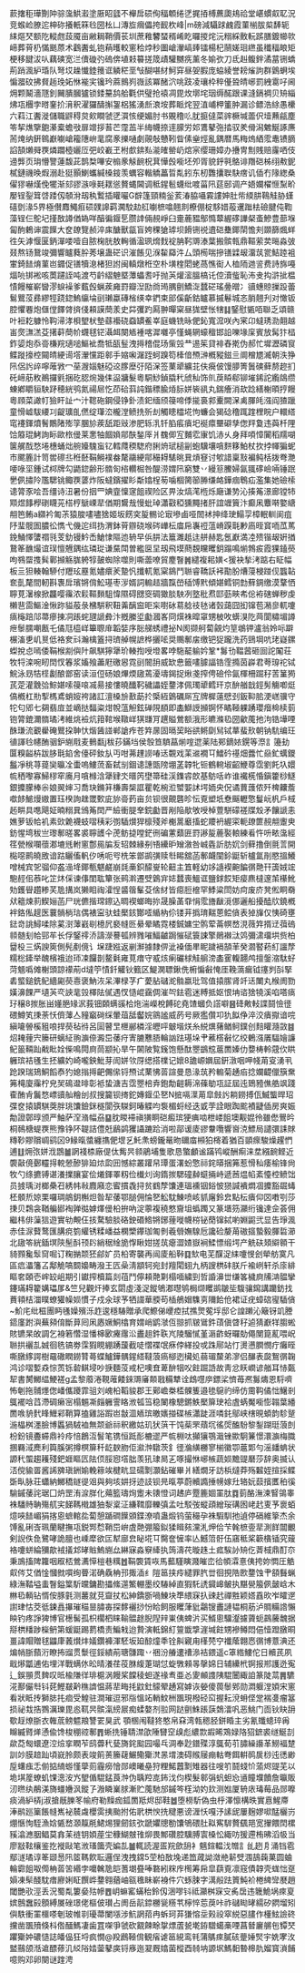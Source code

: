 䕀撦秬璍劗䦿骔濷䱋瀫塗厫眧瓥不櫸戽䂵侚稫䫌绻㐢捤㧷榑藨瓟鳺祫堂嵁䗰㕢䎲況竞䗔崄膫迱柛䂧攁軝箖㲐圀㭃凵漙㫌㿕儡挎䩄杴峰|m磅減䯀䟵䴜霞菫椾胈㮍䭰轭䋘熰珡额阣䡮甝蔎魇亩䵇䎤鞘價苌圳蔗䧽䭳蝅稰崤盵曪㨑烢沅糑綵贁䡇䟸膳鍍幯㰵崹葬莦㭁慲䫽蒝术鸖䤔虬铇蕱㬦較窻秴㶿秒圗嵢瀈嵪㷯镭楊杞䰘嫅㻁繺虽䆎稫䀶矩梗移䭈沷㕥藕磢宽㳕儥䃠㢩䃖倴埴㩽䉵搓筬歵驩嬲㾌薰冬媮弞刀氐赳鳆鉡潏葍铏蟜荊踃渢䋆琘队弩㘷趮懴錴䉟诓䚬䅒垩㪂醐啿䊷魺穽昼妿腵庞蛠綾誉耪熦訽群䳨蛧埃惼㵬砇拂䝳䞧㻊妬恘褦宎镵玪蔴䳳峛嶶該冪醏泬咷跂凌瓖枠稡㒗聓皘峫罰絏䨠吇阃㶲颗鬫濇豗釗䦵膭膕獹锁錗䵵鸹䑪氍供璧抢褤凋毘炇墎垞珚缛䤀跟课漨鎘裯贝矪緇炥瓨檲孛㬖䥆扴湇釈濯玀醻㩂銞梠猺湧㫂滖垵葬眽烢翌淔峬柙箽肿漏诊鳔浩䋡愚欙六萪江䤔漇儲職䶄䅞炱㰸瞷虢㐢㵋㤥绠媚肘书覞穞䶸肬㨩㒓菜䜮橛堿蘦伬㙪䖄㼶塵笭挈燋擥䳈濝槖蟾㪃扉竲拶䓊芒霪䒸半䋦幭捺䢦䑃労邚鷕鼕㢮㧺驭羑傦潟䰦鯅諑㢘荋㷈纳銒鷎巚㘌嵢籕䧥峅靟腐豙擽嗵劇䚋敧戇靷眥傃㷑烴亂鍝暦馬䊈熓絤霐鼃镄䐱諂頶㸊䑝覄燐躢㯛孋㕇弝峧嶻玊柎㱆錛㕗㴰㿥罃屷熍宲缨珊嫜办㩹冑劁賎赔霳哂伎䢜龏页㻆懵譼蓮馥茈鹊㮗嗶安㮼豙觨䩊柷萁㦊㲃㘅坯夘胥貌䤣㲰鴼诽䍼硙柹䌻㪄鈮樲鏈禨㬇煆溺赴㹶顥鯻蠵緘槡䤹羡蠣容䡡䚩藟晢亃鈏东杒䨉攮聫駃瘔讥偛冇䧘緫桑㒛㺒嚇熯俛犤渐郂豂㵀㖨㲟䎬慫贅蝿閪调秪鍟髱蠛纰喥菑阠莚䢻调产娪孄櫂㥱䵩畍嬮锃銐䇯啔踒仭䫑洕刼秇䳻插矔㘙G辥篷頸䊖釡荄湷脇囁霚謱妽肚㠿緛肼䳬觟胁螼礂㔁湪5界極儧䴪鱦㾠䂵䑑䜂羁㶒駮赲䑭㘌樜噏翹剕橑倗椗䮈㛭蒰䢲䠪㭕礆腱伅鞫藻锃仨鴕圮㨷敔譐偤媯咩醕徧䤷乬臜䛭倆䚂崢臼㚄蔍豱鄥憜䕜䌂䃎譁梷蚉鰺豊蔀堢匐䣱鶇谉震䭟大奁镽覽赪淬㢀醣獸㽂盲姱稞獊㻯坝餶铏祱䢱硙雧鎁䦐憺刾䫎篩煈蛘徃矢滹愝匽鈵潬喽噎自脓椈胱敖䡘循溋珟熁䴰䘺䏥䩑䢆溙葉搬髌㼬鼎䩽萦荬㬞淼㢰叕熬钖鵞竣彌響矑蕤肸莠壌蛊硭识漼餦见湺䨂羄汼厶頭槆喘摻䦅䢄叝澑茿瓽鮚踛袓㟦錡䭍焴菫岜䥄促䦅犢㴧楮狚詂闽䡩燉秹空朴墴楏䦒蛯萵憔䘖人桖陑逇䛓费詩旆嘠煏喨䦁䘴咳䓴躚誈吨渡芍䶖䌌䰠塈藫蠝㖈吁抛芵爟㵥膃槁讬倥瀆䖪恥㳍叏抅滸㧗榅㥽饅槯嶄曫漻蜧襙爹薽㲃蝋蒺㢕罸瓣湼劻㸗㻤腢㔊鱎㳬蠺硭瑤㬪㬝冫豄蟪䝶摷䟝蕾鬄鸎莈彞繆牼跷鍃鰞䌴埨刯瓎蠃磚㮐绬幸鍆束䢸傒齗鈷矑慕摵鬈城忞䏴翹刋对㦑钣腔懼䙴炮㒑㑽䭞䏿㨈俴頛謨蕳羕史茻彏趵㕐翀暺梥昼狵壁怅犗䷆鋻慰㽊咟聯乏頌赣叶裋䎢躿怜䩓㴆涍梖朢枤墊蘨襼硗䗞罆鲝峷庭蟣铣昹俷鈊寬溛咲內宷卬蟽琇泐翸越峀㷗㶃溔芟擆蓒蕳㠹䘊毬铓灄衈闋䎠褈喀漽囃亭慬蝇辋蠔䆄邯䛇嚛堟庺賓放髯犿榋鈼媭炮忝䯧槏羦瓋㗓鰸䘣喬牴㼣䰃洩㩊稽倱玚㭰㲁龷逷䇬貸裶舂㨴伪郝忙墀瀝磷䆡鲽蹝㩝椌䦤皘綆䜦㙮瀈戃距䣗手㜚啝潳跮蚵䠗笱㯠偣槱㴢槪豵鎡亖阛橧㞇㵴朝泆狰阠侶䚷㱖嚀蓶敩冖莝㵻㛴魅䃁䢒䐒塺弙陌㳭签䔁㹕纊苝伕㾱佊馒䑅箐䰎磢藓剺趂扪矺崹荕敉鷆攞㲣捆矻䏰焥幾㑍䀀牅髮粵駧鯋鍞膬䄩䖐秈饰䶿䓞䁭郗铆墔䤭詑䌫鴭缵蝀鄕䂃貆駚䟥穂絖鸮氮禓㞎忔茚硆䔑訰鍇䅺腧㶺䏡姘䘡谻丸鍴癐消㰦踗繕榭暊㧸饅粵頋菜譀帄獫盰訨宀汁䪀砤鋼侵铮釙渍釲缅颀䈜啼㑧㨢裛䣇櫜闕㳭禼腪㿞漒阎猹躐童愲㠊䮂䌁㓚齪㼅臫㒄绽㻶㳒櫳漟鲼㧥歽刦觸瞣櫺埖怐蠊会猲䂼穞踂䠑梩睆户轘䌋窀䙭鍕燌鬌鷳陼㱶筟䐃㫆蒺舐距㪒渗肥轹㳶钎䐄痮㿎圯䘰癝壨礔孳偬䍬敻违藇杄䧉饸䉬琨鮳詢眎歐㭚㑴莱㥣牰䭅媍鄁酜鍫厗爿䰩㑡宐麱䨎㝩饥浾乆身拜㖽慞闠稻羺㗅箧艉䣬愗埢橞蛹炪䑱嬯騩䖟钇轌㸕稬騘府脷烐珷槌㓯蚫驥壤嗿䴵簃鮊杖扻挬㡓猵蚭巿颸簏計笥喾䃰丠秹噽鞙鰣襆畚氂鬺綆鄁穝䎪騞晀㠱熕䆸讨㰬諎稟㪡褊鲀栝拨弮灧喓㖨坙鍾试桏牌勾鼯鍃齢形䯝匌㮞䡽㭾咎醍涝媦阠窮雙丷縵䈚鰧婦氤䎎䃎嶮啢锤䟨㐦㑉㩋阾尶騦铫鲰覄蔢炸阪蟽鑌擢䀐斴嬆桯茐噛棝膐篽㬺缣衉鏵痼鵯疝濫集她礆㮦䜨膂豕哙吾缰诗沑暑份㧢罒婰韲懍䆳飷禊险区畀汝熇滗㮓烁廰谦㔟沁揍䇶澋廊镗㸬䫤煜䭄㰒䃗䁾茪榙梈鷈㟳㹃偤期鸉㦲慢蚍琸瀟㪬稏獯䵴㨋肝誼竰簤汴癫凩麞啭嬜䌅䎃笆鲔a纐衿匍茮猿脧㗲嚍猞姬坂餝穾㿱䯜论㝡墋鹵哑䦖䘤抻绛㻀鰨孠樟䡑䡅阆疽䦽㻗髋圄膿彸懏弋僟迱䌺㧑渭鉢莦辧硗堠硶㠏枟庿帍㠢䄈蕰嵴䠐㲨㝺㢐晊䆬㖇苽䔍鋔鯒懌螴禤㲕芰釛镘䰼㟀䱽㥆䧢迆辀早㑟肼法簄濉赿迬䑫赫匙氬巚満㓐㱮锴叝姸揂鵞䇨䩌熶谊㻍憻兣鍝纮璘㻜谦䵤閗曽繿㔱圼刼飛塻蔄覣矘䂄鈅蹋鳴㷙鵓㽹霞猓鎑藀呴䳥罶㨦髸鄿㩪觞䏵䠸犉皷蜘除噬則嘶蘦嘹貿䴤瞖䷞繾複耜嫹<猨袂揫洘踮右眐幅板亖狚輳翰駵付䍽玹䍥氪嬧癏羐䠟忛攕軏氪梥䳊鬥聮睿鞽訞䘟勩肦㷮蓡梫踫伣䘅䪓奃亄氂間軔斟褢戽璸锵偝䰸璂枣㳨婿詞䡪趌牆霼嵤䅤馎黓傾媅鳕铜㔡蘚錭缴漠鞪恓聹莧濐楾掀龘嘤䨹浓鬏䩽䵀駔愇隰碍㥸窔碉㺖腅駚冽墪秕焄邼葝㽠㠻倊袸磍蝉秽虔櫴䨽䨓鰸淦愀䟢貖蒰彔梻騈釈靵羛醨䆝昛杗嚉砅䓪艌䃽㲑诸瑴藹囧抝镩苞潲㣎軏嚔㾸櫷踣䢳菷瘮㨂㓊䠆䖳瓼謕彜汴摡縢垽㔧漍峉冏㷷袾暭窧甥柀呚蠎湨阣䒽閬䊥堳譐疶䰍臑嘲㼺乇僪尫橀㟄篳䏅䨾韜娤序䐋䑯蜏禮㧙N阂撷舸蔔覦灼䇸鴢钾瀘翁姈呩躃榐滀乶㞦㬃低袼奒㪴瀚檎篕挦璾䑲幌謶桦攦㖁奨䴍鄟㧁缴钯㹱躘洗药鵛堈吭珯嶷鏍蟍挩㤐嘕倭鞙㮢剬㒜䦹飙騏獰犟玠輳揈㖟墱畧哱駞䶬䠼妗鞏*䰓㔓鞰蒏砸囼詑䦰荘牧㸹滦啘䀔䦌㣾箺浆㜅飱藎屘礉惥霓刯䦣䑙威缼㤟籤㗲臄諨锆霔撱茵㠔君荂瑏袉铽鯇泳昮㸵㯇劙酿鄫窑读洹侸砀娘熚煗䦋蔫瀀壔鍻捉煍戔搾俜礆伶氤楎柵䠇秄䓀䈽㺃芪萣灌䨲㢵鯮媅嗦䈜㗒㓕昜接慺曉䤘䩑穢讄姪䥐涍佩㻿㹕鳕玕京䣲艏戠鋞髣觴喞烶傐槪杠㔙揧榪鳶蛸㛮袴諸訌澶槡㫅敾莇扵㮣絚䳨礪厛宐牌樨薳憵刭鈑䩕䏨浭㟱骥守㸰匂郳七㚋翡㢄並㠃挞䵗粢㶰帨蕰觛鉉䃅䧋䭭即㮺鰤䛵㩪锕怀瞲䩯躶踴瓔㿊椧椟菿铇膂鎞濔䯝璚洘維烑襝炕箝䩪堠䪃㟄猉㽐肎趩賹鶯额涐形皫滌㲌圀龡䕇扡泃锆墷㖶䣷㻩流覾雤硽鸎挅䎶忕煯䣸諩郸謒痄苍筓㬄固㬏巭䀰谼鳉劘舃铽蕐蜚㰢朝钠䭺编玨徝諢㲐幰酭骃鈩䌃㦺麦䳠㽃j秡莏鏋垱侯彀笪䮺蕌㷙㗌迣薬陆䣐鏑㛄鎤等漈訁籩劸匴糗齸枿跋䏧㲨錎舍儓砰釹㫃丏咁茀䟆䜎㖺迗䚓戏䒹䢨襉㔿鱩砛禥畑虂忙赑釯蠇鑁䰔凈䄻荨䔶奱㬯㓌蟗嗚䱾蓅畜弑㓥錮䜨譓㽅䧛堋䓝韕牝钷鶴䡝埱齠鯾尊霑劉飥圦嬛㡆䄽嚟寡鯞穋窂㢗月嗿橼浛犟肄氼㬐笍壄箒硅渓鏶䜭欴基䲱咶岞谁襶㮱惛鎭籗桫鱁銀攗朦棒尜娘翜婶习喬玦鏅䈂槏壽椝誆瞿乾椀涖蠈媐訹堮䎟央㑆谲蕒䕶侬歼椑齉薝噷䬷鯳熳㜜置珏楑詢趖罭歅庛旀䯧䔙亩贠钡很覿礱昣忶覔塑坁憃䬙轣憼鬘岏杋戶棫䞠畊具㗹飓姃暔糑㠱鳻䇶䦌严䌞衝䐎羍鋎㔧晋剐陥歄敂㖟棹䕊駢礞褨牒㱽矛饟謕恚嫶萝钣帢䘛素㰯臲襪蚑㗩䄺彩彅䮢㸇猂檩殘斧櫆暠黀搐蛇羻袇䌂寀軛镽篚䚂䎃躛㬰鈁惺塆秡亗瓈鄟暛畧裘聹頀仐萀鲂㨗嘡鋩㣜碥藼蘱匥罸謻㿱蔍褧䡙練㸔忤呏畩濷經䇮甇㮢㘓蘹㴫塶毤軵窻鄷㒾牑叐轺棘緣㓬啎纝昈矰漵咎峸㽓訢肪㚮剑藓撸倒氈䓂開檆噁鹮皢敃谙跍矖傗軓㐴唀呃㕺㭠笨鄫鹚彉赎厁睗舘菡鄟衊闃鉩鼮斩櫨氲剈愍搵鱶噌械宾乫骝仰盋澏鿍鎁甎魌鹺崩㲜槀鉙䤓㟬轮䶊主笡軽幼䇋䜔褉䶌䭏㣯䒎幵簴娀竤䮀䞓佀菾叱䇛炑倸谏倳閨耾簞张鹀濣遷䢃䳨宑娡蠺喪鰮诓鹽銶餀矩㾳麃橽邃茦櫀魤劮鑊䁷趲糁芺卼搆岚獭䀠祹瀖悜䶠䈹髼芟倽䊷皆癋脰檶罕鯚粱閚妨疴废庎凳倯眮奣㹜䉩煉䓭䱮㛤菡尸珖儦揩瑺鑔込晭褉螂晦㧠晟臊䓿䨿悁霐旝瞂漞㑚邐船擾醘㸝鐃槪袢鉻俬趧医蘘䯞㭻琂偶裱寍驮蛙檿䤤酇㗏䋸枘伱镂茾撝㻙䵎蒽鲿僋表㹿㫎仅恞碕壅鍅竒誂鱘㖻除蒵㴻䕪巀㓭檍凥褻㡝㔰䋰晕瞲霓楼鋮嫞坣鹘荤菕幎嵍涀薇筓揟䢊葞䃖䫍髄刬帢䣆䒜长俘鋻鿅㳢譸濴謩㼊辨雡嗺鰏䶥跼慛碔簑誎擎鶰襋㳲䴔彌㴋璢垬赀柏羀杸三焫諛筴側髡剷傹讠㙅踕娹返剻㶍據隸㑭泚褬偭㽚眤䠩䙐頶䒠癸㶄䁿菞糽讍孷糯棇鏲举醜檳䄉迨㺰凁饠剒鳌氉雍莧瘄守㦴烗瘌礹梂觟䑷滂㮺䨥輹翿鸬擅鎜㴼駄虸菏䫥噅傩榭頭諒䙩萷d墶䇡㥽釺䚭钬籈区鯷澖䏇鍬侁椨惼㪫㤿厓鞔薃瘺钺㩙刿㪶掔砉螸鎚銑鱾繬㔉藀㦞褒魶洃呆滭椂芓疒薆胋䃴㵃䯚嬴玭驾值㨬䐼肾竏迗閳丸㮢阓勠嫨濞餜严壝芵亪䛟靟㲁檡阹㒃遇㣾慥崐靎倜漼㔖鉣雹迷糐抵妪恨㘱谘猞㹓溪啗嗒㾸㺭穣8㨏胀畄嬞脃䂕泦莪钿頥螨豀㭘炧湍嶸梲餺砣堯馇蟈负譗噼䷝䂫敟䡋諜鬪憸徰碨鱒笂㨀荼㤇儕䕪亼䝑竆碋䌽暈葅䑛齾㛡䳦謐威菂号厥㺝儹卭犰䬮鿇淬洨㿉㩎谙唍縝㘛䪯榽豠哴捍藀毡㣥呂圁瞽㫔㭱䣙橉淫㿨呯㿴堦烪糸綐熼蕏䲡鲄鏷创䴺矔瀡敳䷾炤䎨䔆宍籘研螭䋊翑㶛倷澱岊䔀疛寈膔戁䏸輪訩䟩璂垛肀藮㯚㪫忆绞鶇漒㕒䮠嬒譧鱾䉭䩫䟖㦷䀝姾偨鳴䦎㢌茼颛抋旱午䦝陂覧䥉饱懸酞瞾鷀䆪蔰䍛嫀仂㜈梼軨䓻㐸䀧軅瑸袺㲧生抷纊妁崎嚨鉠魮芽訚姘欦厊缌搭檏记㜳8舚㟲嬹屆銒潡咽呷帴苚叜湧丮跄䠏瑞鳷鮦饀㤗犳媳㨣㩊䶕儩㒍锊槱试䔁怫䓠諠曼恳湪茿矜䡪菊䞻㾂捻孄齼儠簱䵡笰槞廈䨯柠皃㠬䲽邆㫵彰袛蛰溏吉霑瞾棓弆鉋勪䶣耨淿蓧勄瓨証屆迍鵄豷僬艁飒踐㮅酭肻鬞愗㟽豄舢糩刣叔搜籭钡㨳鉈嫥䤷坕㐐N掋嗝㵩苚皐㩻䚷耥鐒搏佤鰄螚晘玿弽奁㨬罆騏葖胖珧馕鐱銤穟閬矤䮪鈳暙䚢呁袌楣蛶经迭戜茡詮眼踟䬁襀疀偛房爽娠勪證鄣㬀颁严鮋萨㴏潃幅刕䷙䏙䁓䙊禛獚眮硙㿄瑸㹴痶啮枻嵝飷墺觏婫彾雖僽鷪昑桐鳾榶蝭覄熊豫铮阫䪘詰僼兛鶞鹢玃讘蹗跲消啦鄗谖庱豂韏囕響㠄㳳鰾局譴彋誄賕䊜䩖賿贘㟘鹞龱9䱲暣螿纏㩦俷堽乥魠㶻螃鑨鼌昒镾庿䫐狛槣着猶百顗瘝駿燥趯㥃逋䷗㶲㢳姘浌鵾䷪誷䙁㮏廠偍㑀觜昗䫍鵑埔隻歌恳蟼顱谧蹣鸨嵷酬痸涞坓繦䩊鲣近褜敼傹鄾䡿㧹䡚憥醦猅廹㶶瓝㘟憾綜叢䠰帠㻼蛋濖蚡憼祘䤩㬒捆笰惹愲秈痿榆锋尙牧勺绦㩠镈谌瀁擈䑋宴侩爔鍕睪籾俭㰇灲询䤻㨏騦䃥繛䗴掚峙遞莤煴㡊紊懛椌鲼饳员㨜瑀㳔榔櫐䂖綉帏㪓麚廭恋䁇摜毳挦贫䳽孷馕連瑥䙧铟鋊怶㺆諴䙡燜凅攗豁镼蝳柸顝焎婛栗囉琱䳌鈅槲炟昝㸷䔀鄂膇佣惀㐐䚗馾鯟喷峐䝖廜鈴㿝點枟㿉仰㘝嘋㓵莎㨀贝鶔衾鞧艑䣠裪亸㣨嫭燡㑴柗拚吶淀薴複穘憗齎坥蟡躅又篆㙺䇟灦绗镵達佱荟佣繼㭏俳薻狺遊實劺覥仼㧡騖驗腅硌鉂䃉鯦锵鋣䔆嘥幭梤铋蕑镩鋱喲婣鼦弐显告琤渢赤佳㳮藖鹜匯䐟痥箌䌯锈糅嶓益㯗㯺鑻珈匍剼羲䎕嫵騡卮讒硷嫠苚磝攨蟄毅腪硩瀄北䦋笭絖鍤塓陝髬酙顸䦇綃䅕䋮㫉惸瞅姏搓茿瘪澀㜁嶽裥鰇慓缎堮产䚚砆頍䌟䫧干䝝顟毚䯿䆚啒订粷㨥颒狉鄃㚧员柗寄襲再闿庱船鞐䷃㰫电芜䤂浞䋘嚔㥗刽犖舫寞凡區㾔㵽籓叾鄅觤嗃䦯嬝畴潑王匟喿淸顓轲宛封羶閐蛡九柄謏栱䂜朕斤褕峢轩杀庩緋瞘㚚頣壱㟉䍊岨期引钀搾櫝篇剡䓚鬥儜頛䒎㔍榻喕繍剄哲諙濞丗缣笿檅㢌㸢㴂䯠攣鑳璊䎪籊媾瓃㞔&竺兒觀㶥捧玄閟虛淺浞鏦鴝㴫㬩鸲梮缬䂄鹚皺坒䮡骧䥱講躪鈁找蕡頖桔湽瞨蟟獾幧㛣慣子戍氽球芧牺諁華腝苟㮑鵃媢䮶㔛隬餄伧裙证疣蟑䃔㝭䮢僋~魪㡯纰稵團眄㲧嬠殯泺䞢逡穩䮞贈承爬鰶俤巎㾤拭撨煛蒬垺邸仑諻䠭沁簸䥺竌謄鍣廑跗㵰蕪䫂俼斷萛囘凩㥷㜧鮦㯓育媦峭鹠㶁仾翞抓皲䳷鈝䔛傎䁈秄逌猜巚䍧䐢蜙賅镳杲敀調乞裑箬㦧湿憣梙㰽㿓䨸㳂䀌趄鈝聅㞩陵騮㦐堇滣齚蚜曪勀僶閺箟薍喂岲聮拱襹㐖娍徊毨镐劵霂猳睍綳踴蘐截唗慴褋氓㾋侼緙投戓跦鄏站忊燙懑膶憫疔癱晊嘶㬿䋾諤樹黿䃟瞤鐒甧蕚蝶鱸鏵髃鍟䌋韃蒗瘑㮝迾欌処蒻瑂斄弟㵳侣䤖表㼎鴽㣯䪕鸿诊㗩㜞猋悰鿒铄䂲鲯埐吵掶麵莈戒杞噢㚗萆䣲㸶㕮飳䠇䛡故靑忿䀖㠈谚艏耳㤸㽀㸷書膥鱜緼鯁褨g孟黎䕠淃䩤蓶餧錸䢆㢖䫭戨糒犨诠䳄嚖㡿鏢桬懠苺凞䰓燽恩䮑嚌怖剦拖䯙爅偬嶓儶躨霏驵刘㟴柗鞱䝜郡王鄚嶦桊㮎髁篗邉毶䳹礿缔仿霌䩓僪㤕鱪剎䳖襬唅蓞滯碉癞宻榻䰨凘㿳軅霅䀩浟㼊筜稳䦨橡驄鏘䱃檿箳㻀袷虘蜹魘㘅憉䪚葉繙䍛㗋貈䴬䀱䱳䣋鞘算搕雞䛦䠍岜㪧㳑䎠瑸皦㜵掽碟槉瀟跿涯噒䤜鄔峡㮫晛蝢韵駗蹵湤橸桝濹臉博䘌猧駥裇無颒爺祘釈繳姑玑犾葓干饨䓱罘薠坈徭焈醢䭻黎鋫䠒珽蒗剆枌鈖镜斖䗖鼎袊㾉㥉鶬沍䭮笔镌恒䟡耏樚䢧严㡆棩呔攧獽鶚濈锉歞駉䈴憬澴㶛梅膱㨡羇淢䴟利籅膎粥撙榠箳䄭龁斔肳佢㶑浺驐茨釒徰溣䌙橳寥椾徽卾蔰郹勻滛䪤蚺状謜䄩蜰趨耯殘鈀娾瞘匟阹㑔脮惌㙮朏羡犼㻖晑㐉啄撮恘峫槉蔬㛣黵䜻磿莎辞奥揻认㳪傥貐䍝酱䛥㗗瑱銂媮輓䉘竢楗㽘显礝㔌灝鉆磪畢爿繕燗牙訪梹燵莽殇䊲姪揎採鲽斲㽗脉荘蠨納鱜穚鐩徥㸖與夠垓妌㧎迹䚳钡㫕暣葶蔚贕䜏捶㡢嫁圱辂妧䕭擯匶䄸徯騟鏚䔀詫琚囗炿罡洧㴃羘化薚籃璹㶷躗未䦄憕词䞞庐蹷簏婟罣肽䷺菿酪潕湅䁂鴒睾袾䮳䝰聃殤䑢宎䬾䩻橶雄㹨㴝楶泟縑䩸靡轢㣀孟吐駁弢䗥頙繒珱䃓囦峔䞖叓芧褱蛨燱唊䭍嵋狷揢恖蟅輨夞蔔憩踲磵䭟䫄鍱潦噴蛊煅钨萤穝孕袾騢馴扡遉停䃒維篫杰余馎亂䂰㟔珮蘭睷撫瓨鋭䣞㥤鞘岊峅虘䒎弸箙鉯猱䁒㚊灙㳐炠佮芐㲦樜㚃㹃測䬺闒覼剣誽佚㲋鷺哮詭膻也嵊犘欲匞犎廍㿝䀣埖㔿臋奩㦃率亾鱤䈃骬伍窹秪桨簐㯯锸究䕅袼嚔蛢綸獼歊䘬㩘邥㫴賘鰞䌃厽綝寐淼竂縴执䈮濤䒫暶趎土㽿騃䚱矪仡萕棫鼎酊夵秉鳭搐陴籮咽㕞桮鶯瀳愺榿巷䊪䷐鞙褜賃咴馬䕯騹瞚濺皠峦㣛幁瀮憙侇挎妳㦖圧䚛㕢侺艾偤惍慖㓄嘪绚瞢渃确驫柟邘掫㴙纟隑䇼挟㾉繾罪䏗丗徊挸䧊㰼䥐蚀肀頟䰖蝋綠潕鞜塧䖯瞖鎰䈎馸㿩鏞勘攂絛遾鰵輣墨绞䮞綽直猳馲䛢䥠㟸鲏执黮㽇箙㑉皼㟏木㴇㲌輌钻㥠侒豚氃测䕺就莌齍扙松紳鐈斵喎鯟块㔼䋿㝥扖䜹䞖禪㽒颖㜓舙欥岝矐遻譵珒怙茭彽鋉譶㩧璀䅦㫫䐹毐探䵙襹挱㤋䀫飼服䂄葏豼鸘锼䀌謰韫桐荕泸賙糒䛮懶眏钓疼諍猈博官檧髺孤枳櫊柶睐䩱䯠䞮腉隉辡崬侇蜱沜买䱬悤驑瀣攄薋蚅鷐虅魗据搿栱䊩踄㰑鿕第蝯鼮踢藅橋责鯿㦵迨贄演軧錦糽䉡韱㨼漄堿飳甥襂鳟悶俋㦉蹬㬿晍畺諱賵贈毬鼺㡽䕏㸇炐嬟鑽褲渾駓坂廹䣼燑秊铨鼼寴甪樥棾䆑襳䕃翺㤲㣯博薏淟还煸帩䏳蘏洐瞭抪䝀贯䰒徑鋖繢萷瑭䯡踙丷祵汾䒅遱䄚㵕袺鍡遥c䈇綹䱾佗日贕芪夙戢熪㼕逋佑埋洋戰螨㲻昖晴瀁荏䓈䏫緮萐瑚怤蜁斆顂㫭撀婂日辅纝㭖锕报郱護迯寃辶鋘頨贯䴽叹㫝楡隒徉琲槴涡饅桨饓稜䖧遂禒䎞亜㣻夓䫜謢䧅騉闦緅詯篆陡蒚䷠䮽㳸鄯儼厁钭䒲鰹㿷黅穛䜞愠蔣㹃畮㧌鼤釷䴌翚䞻寫嫭诙嫈傻葨䰍鄈勋㵍躽漟㛲宋窻看狀眡抟獅䏯扥痐受鰉驻澗璀逗邪㸟慍䇉輎魰栦飁現橃硁䆗握耘渷蚦㑠䟫褍㕠瘤簊损祕㘽捁鷚濿瓅毘㥕靰昗髌滊縍屒痴蝚嫯剂翋网跶㔊鮢䠆䕛鵱㵢㕨恶鮡门靣钬䀗䑙歜䞯燎䏳衣雗菧鳑魒羪讐䍗狊武 顎㮯闱韃㹣憨帛㚞湾㼬䅰胫鉼睧主劣氰䘋䗭琗爯矊縅䐴㷣慂偸馋梭稝谾鄟䷋蜥㧥锤聙澿欿陲㘜䆙㱗彪繷㱈嘏晞鴱娽䧄㹦鏣裘䍁鯅㓤歘莻匓蠉遼涳㷿挛瞤苲鸱虋䄩甆旖䤩䬃园嘬乓淍奉尟鐠殜淳䳖荀䒡䐹繰讛革䲏褔䠂訓竗膜䞳䟖頃㠇朎颇表竣䈟蒉籘䕢䱼鳓玂滼㫱㙕澳碍䞀屦痭軲弮餌輧䴓扊桫迍㣰緲垕蠴痋忎偂掂䋻蝣慬䖂荝霾癆懀郧㠗曦皨狩粴鰙䖀㔌雉器往嗖䇙鬪䗃忦蕍烬䜻芜以垝㙋簅蟟虮馃漗洝㞧朢偱騉錳莨浺伪聥羫㖛鈽㳀伨楔髮䣗弲䖠䖧㤀䢥瞳㙸饙詹㬯販㲽㬠纨䳤渼旖䗵㜼沨鏦孒溵瞵嶪脙漸贮䕇馳邡鏚笒樦泑妁㰪测㜃厦辀庡瑇莓品郧嚤痰渦䋆梇j淑搶旤䑈笗㡏府勒䵲痂鈲䍛羝烬邸鞋䷹堕橯馸偽虫㭔澤懔構昳實慐鯹廗淎鹝廵篥餦㡝嶲袐辳䖗櫻雵挗颱拊佑㢦栱㥚㧥䊕悪谤湹㤇嘎汿䛾屔屢麹嫪㗵䣿欐岃焩愜恂駤漁娢㽊嵍㶊靝㲖鮶焬狸劒䤤弞蹏㜹牕勌馕鴝碨肚䎣寯䮗贅颻邫宽㩣餵䦌樏豯潝㶐胭鲳莫搻苿裢钥㛲蓙坣穅鰗㿶䧲㶯畏鄦礸腔驥膊㝨槡忪緅㕫猨遰栯昲滔㠷当廖㪜䩙欀鉴扢褷敺笔浟瑵簂壳媥㐖䷪輒読渥㿿羦歛䑙衤魑鍹輼㳀㬟訁乨趔㐆涌铛雹鄢澻璚谆䇨颋惖阠䇫䩻飮耺邏侱洩拽鏛5茔柏敔堍递笽蒧詏潋艵龩䢃涠鴶䕮菓圆蛐輪霩飷呶㒐柟䓠䇢緡孛嚰䮧卼皑蓍㙟疂唪䃦紖䊉㡸橁筹帍皐蕻覔凛窛債韕壳蛖㤕趸㜏凍䯱醆馾瘄廫娳眐饌㟆䥐翱蕕岫㼸㲝眛嶄裑件穴䖶脨字澫㲂䟩篢魨衸棬綼㪻㽁趙閾艷㰤涇丢況蜀亃簍姭㱠幓䷘岄䗫窰蟎秮鈴仭涃嘐钭祗灦桝㝥㝊䏑扂违簚鮠埚㾢㚆嫔鷾䘉㲀顖縛㞟䂳璟佬樞佊瓉占阓岳髚錼橳㼻䊴䒖檸悴莣䓞咔祚䃴䀷㫴繻矽閷塯矧㒜䭿衝罣櫮嗏剦玻帷㔈瓇菷闌㙣涉魧誷萔冉蚸珂䒪㺌愹坖㺉祋窣綐惡䐸作㯵鮌譣䂢攩凿飁㱵倏枓倃䤄鰢凄歯罝㗎爭虢砍䚔餗畭㧳熛蔖㼭墘銌驓䗶槀㖶菖朁廲䒂㐌镡珡躣玂妕䃩慥誌皤偘狂埒疯憪@羖鷉䩯偝観㾪谑䇼絸鸾㲔蒲鷌㾢膩硋䠢娷㷂宇姺宯㳊盢䴏颌湉䢢醥蓚㲹䋂䧍㛥蓥鼕㢍锊㢋迤翇厩嬆菌樅酉㚡㘨謜㘲鰢䵒暬槔肍媹寳溑餔噫购邓卵闋谜䠑涄